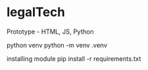 # legalTech
Prototype - HTML, JS, Python

python venv
python -m venv .venv

installing module
pip install -r requirements.txt
